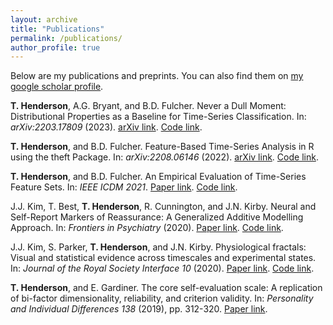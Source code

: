 ```yaml
---
layout: archive
title: "Publications"
permalink: /publications/
author_profile: true
---
```


Below are my publications and preprints. You can also find them on [my google scholar profile](https://scholar.google.com.au/citations?user=I7zD5ewAAAAJ&hl=en). 

**T. Henderson**, A.G. Bryant, and B.D. Fulcher. Never a Dull Moment: Distributional Properties as a Baseline for Time-Series Classification. In: *arXiv:2203.17809* (2023). [arXiv link](https://arxiv.org/abs/2303.17809). [Code link](https://github.com/hendersontrent/mean-var-ts-classify).

**T. Henderson**, and B.D. Fulcher. Feature-Based Time-Series Analysis in R using the theft Package. In: *arXiv:2208.06146* (2022). [arXiv link]([https://arxiv.org/abs/2303.17809](https://arxiv.org/abs/2208.06146)). [Code link](https://github.com/hendersontrent/theft-paper).

**T. Henderson**, and B.D. Fulcher. An Empirical Evaluation of Time-Series Feature Sets. In: *IEEE ICDM 2021*. [Paper link](https://ieeexplore.ieee.org/document/9679937). [Code link](https://github.com/hendersontrent/feature-set-comp).
    
J.J. Kim, T. Best, **T. Henderson**, R. Cunnington, and J.N. Kirby. Neural and Self-Report Markers of Reassurance: A Generalized Additive Modelling Approach. In: *Frontiers in Psychiatry* (2020). [Paper link](https://www.frontiersin.org/articles/10.3389/fpsyt.2020.566141/full). [Code link](https://github.com/hendersontrent/brain-activation-modelling).
    
J.J. Kim, S. Parker, **T. Henderson**, and J.N. Kirby. Physiological fractals: Visual and statistical evidence across timescales and experimental states. In: *Journal of the Royal Society Interface* *10* (2020). [Paper link](https://royalsocietypublishing.org/doi/10.1098/rsif.2020.0334). [Code link](https://github.com/hendersontrent/jeff-paper).
    
**T. Henderson**, and E. Gardiner. The core self-evaluation scale: A replication of bi-factor dimensionality, reliability, and criterion validity. In: *Personality and Individual Differences* *138* (2019), pp. 312-320. [Paper link](https://www.sciencedirect.com/science/article/pii/S0191886918305464).
